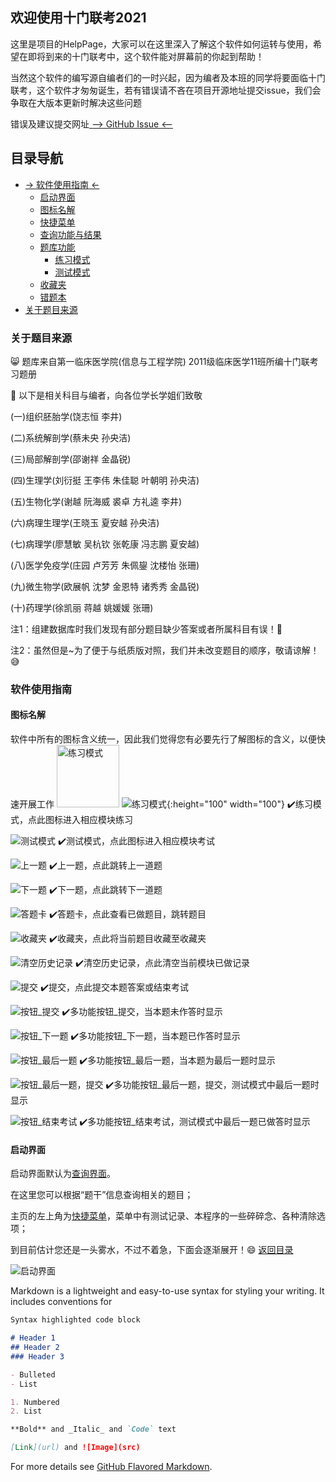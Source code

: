 ## 欢迎使用十门联考2021

这里是项目的HelpPage，大家可以在这里深入了解这个软件如何运转与使用，希望在即将到来的十门联考中，这个软件能对屏幕前的你起到帮助！

当然这个软件的编写源自编者们的一时兴起，因为编者及本班的同学将要面临十门联考，这个软件才匆匆诞生，若有错误请不吝在项目开源地址提交issue，我们会争取在大版本更新时解决这些问题

错误及建议提交网址[  --> GitHub Issue <--](https://github.com/jerryzuo0214/Integrated_Examination_Of_Ten_Subjects_WMU/issues)

## 目录导航
* [-> 软件使用指南 <-](#软件使用指南)
    * [启动界面](#启动界面)
    * [图标名解](#图标名解)
    * [快捷菜单](#快捷菜单)
    * [查询功能与结果](#查询功能与结果)
    * [题库功能](#题库功能)
      * [练习模式](#练习模式)
      * [测试模式](#测试模式)
    * [收藏夹](#收藏夹)
    * [错题本](#错题本)
* [关于题目来源](#关于题目来源)


### 关于题目来源

:smile_cat: 题库来自第一临床医学院(信息与工程学院)  2011级临床医学11班所编十门联考习题册

:clap: 以下是相关科目与编者，向各位学长学姐们致敬

(一)组织胚胎学(饶志恒 李井)

(二)系统解剖学(蔡未央 孙央洁)

(三)局部解剖学(邵谢祥 金晶锐)

(四)生理学(刘衍挺 王李伟 朱佳聪 叶朝明 孙央洁)

(五)生物化学(谢越 阮海威 裘卓 方礼逵 李井)

(六)病理生理学(王晓玉 夏安越 孙央洁)

(七)病理学(廖慧敏 吴杭钦 张乾康 冯志鹏 夏安越)

(八)医学免疫学(庄园 卢芳芳 朱佩鋆 沈楼怡 张珊)

(九)微生物学(欧展帆 沈梦 金恩特 诸秀秀 金晶锐)

(十)药理学(徐凯丽 蒋越 姚媛媛 张珊)

注1：组建数据库时我们发现有部分题目缺少答案或者所属科目有误！:eyes:

注2：虽然但是~为了便于与纸质版对照，我们并未改变题目的顺序，敬请谅解！:sweat_smile:

### 软件使用指南
#### 图标名解

软件中所有的图标含义统一，因此我们觉得您有必要先行了解图标的含义，以便快速开展工作
<img src="https://s3.ax1x.com/2021/01/26/sjUQ78.png" width="100" alt="练习模式"/>
![练习模式](https://s3.ax1x.com/2021/01/26/sjUQ78.png){:height="100" width="100"} :heavy_check_mark:练习模式，点此图标进入相应模块练习

![测试模式](https://s3.ax1x.com/2021/01/26/sjUCm6.png) :heavy_check_mark:测试模式，点此图标进入相应模块考试

![上一题](https://s3.ax1x.com/2021/01/26/sjNHmV.png) :heavy_check_mark:上一题，点此跳转上一道题

![下一题](https://s3.ax1x.com/2021/01/26/sjUEfH.png) :heavy_check_mark:下一题，点此跳转下一道题

![答题卡](https://s3.ax1x.com/2021/01/26/sjU8hQ.png) :heavy_check_mark:答题卡，点此查看已做题目，跳转题目

![收藏夹](https://s3.ax1x.com/2021/01/26/sjNbwT.png) :heavy_check_mark:收藏夹，点此将当前题目收藏至收藏夹

![清空历史记录](https://s3.ax1x.com/2021/01/26/sjNTO0.png) :heavy_check_mark:清空历史记录，点此清空当前模块已做记录

![提交](https://s3.ax1x.com/2021/01/26/sjUnXt.png) :heavy_check_mark:提交，点此提交本题答案或结束考试

![按钮_提交](https://s3.ax1x.com/2021/01/26/sjUkkD.png) :heavy_check_mark:多功能按钮_提交，当本题未作答时显示

![按钮_下一题](https://s3.ax1x.com/2021/01/26/sjUZpd.png) :heavy_check_mark:多功能按钮_下一题，当本题已作答时显示

![按钮_最后一题](https://s3.ax1x.com/2021/01/26/sjUM0f.png) :heavy_check_mark:多功能按钮_最后一题，当本题为最后一题时显示

![按钮_最后一题，提交](https://s3.ax1x.com/2021/01/26/sjUm6I.png) :heavy_check_mark:多功能按钮_最后一题，提交，测试模式中最后一题时显示

![按钮_结束考试](https://s3.ax1x.com/2021/01/26/sjNqTU.png) :heavy_check_mark:多功能按钮_结束考试，测试模式中最后一题已做答时显示

#### 启动界面

启动界面默认为[查询界面](#查询功能与结果)。

在这里您可以根据“题干”信息查询相关的题目；

主页的左上角为[快捷菜单](#快捷菜单)，菜单中有测试记录、本程序的一些碎碎念、各种清除选项；

到目前估计您还是一头雾水，不过不着急，下面会逐渐展开！:smile:  [返回目录](#目录导航)

![启动界面](https://s3.ax1x.com/2021/01/26/sjUY1s.jpg)









Markdown is a lightweight and easy-to-use syntax for styling your writing. It includes conventions for

```markdown
Syntax highlighted code block

# Header 1
## Header 2
### Header 3

- Bulleted
- List

1. Numbered
2. List

**Bold** and _Italic_ and `Code` text

[Link](url) and ![Image](src)
```

For more details see [GitHub Flavored Markdown](https://guides.github.com/features/mastering-markdown/).
